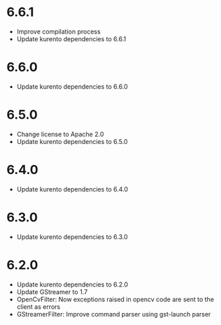 6.6.1
=====

 * Improve compilation process
 * Update kurento dependencies to 6.6.1

6.6.0
=====

  * Update kurento dependencies to 6.6.0

6.5.0
=====

  * Change license to Apache 2.0
  * Update kurento dependencies to 6.5.0

6.4.0
=====

  * Update kurento dependencies to 6.4.0

6.3.0
=====

  * Update kurento dependencies to 6.3.0

6.2.0
=====

  * Update kurento dependencies to 6.2.0
  * Update GStreamer to 1.7
  * OpenCvFilter: Now exceptions raised in opencv code are sent to the client
    as errors
  * GStreamerFilter: Improve command parser using gst-launch parser

